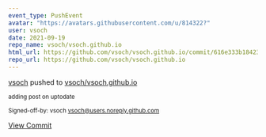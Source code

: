 ```yaml
---
event_type: PushEvent
avatar: "https://avatars.githubusercontent.com/u/814322?"
user: vsoch
date: 2021-09-19
repo_name: vsoch/vsoch.github.io
html_url: https://github.com/vsoch/vsoch.github.io/commit/616e333b18423980dfcd60ce698e2fbde0bcb727
repo_url: https://github.com/vsoch/vsoch.github.io
---
```


<a href='https://github.com/vsoch' target='_blank'>vsoch</a> pushed to <a href='https://github.com/vsoch/vsoch.github.io' target='_blank'>vsoch/vsoch.github.io</a>

<small>adding post on uptodate

Signed-off-by: vsoch <vsoch@users.noreply.github.com></small>

<a href='https://github.com/vsoch/vsoch.github.io/commit/616e333b18423980dfcd60ce698e2fbde0bcb727' target='_blank'>View Commit</a>